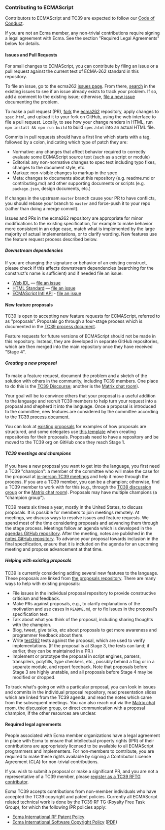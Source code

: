 ### Contributing to ECMAScript

Contributors to ECMAScript and TC39 are expected to follow our [Code of Conduct](https://tc39.es/code-of-conduct/).

If you are not an Ecma member, any non-trivial contributions require signing a legal agreement with Ecma. See the section "Required Legal Agreements" below for details.

#### Issues and Pull Requests

For small changes to ECMAScript, you can contribute by filing an issue or a pull request against the current text of ECMA-262 standard in this repository.

To file an issue, go to the ecma262 [issues page](https://github.com/tc39/ecma262/issues). From there, [search](https://guides.github.com/features/issues/) in the existing issues to see if an issue already exists to track your problem. If so, add a comment to the existing issue; otherwise, [file a new issue](https://help.github.com/articles/creating-an-issue/) documenting the problem.

To make a pull request (PR), [fork](https://help.github.com/articles/fork-a-repo/) the [ecma262](https://github.com/tc39/ecma262) repository, apply changes to `spec.html`, and upload it to your fork on GitHub, using the web interface to file a pull request. Locally, to see how your change renders in HTML, run `npm install && npm run build` to build `spec.html` into an actual HTML file.

Commits in pull requests should have a first line which starts with a tag, followed by a colon, indicating which type of patch they are:
  * Normative: any changes that affect behavior required to correctly evaluate some ECMAScript source text (such as a script or module)
  * Editorial: any non-normative changes to spec text including typo fixes, changes to the document style, etc.
  * Markup: non-visible changes to markup in the spec
  * Meta: changes to documents about this repository (e.g. readme.md or contributing.md) and other supporting documents or scripts (e.g. `package.json`, design documents, etc.)

If changes in the upstream `master` branch cause your PR to have conflicts, you should rebase your branch to `master` and force-push it to your repo (rather than doing a merge commit).

Issues and PRs in the ecma262 repository are appropriate for minor modifications to the existing specification, for example to make behavior more consistent in an edge case, match what is implemented by the large majority of actual implementations, or to clarify wording. New features use the feature request process described below.

##### Downstream dependencies

If you are changing the signature or behavior of an existing construct, please check if this affects downstream dependencies (searching for the construct's name is sufficient) and if needed file an issue:

* [Web IDL](https://heycam.github.io/webidl/) — [file an issue](https://github.com/heycam/webidl/issues/new)
* [HTML Standard](https://html.spec.whatwg.org/) — [file an issue](https://github.com/whatwg/html/issues/new)
* [ECMAScript Intl API](https://tc39.es/ecma402/) - [file an issue](https://github.com/tc39/ecma402/issues/new)

#### New feature proposals

TC39 is open to accepting new feature requests for ECMAScript, referred to as "proposals". Proposals go through a four-stage process which is documented in the [TC39 process document](https://tc39.es/process-document/).

Feature requests for future versions of ECMAScript should not be made in this repository. Instead, they are developed in separate GitHub repositories, which are then merged into the main repository once they have received "Stage 4".

##### Creating a new proposal

To make a feature request, document the problem and a sketch of the solution with others in the community, including TC39 members. One place to do this is the [TC39 Discourse](https://es.discourse.group/); another is the [Matrix chat room][]).

Your goal will be to convince others that your proposal is a useful addition to the language and recruit TC39 members to help turn your request into a proposal and shepherd it into the language. Once a proposal is introduced to the committee, new features are considered by the committee according to the [TC39 process document](https://tc39.es/process-document/).

You can look at [existing proposals](https://github.com/tc39/proposals/) for examples of how proposals are structured, and some delegates use [this template](https://github.com/tc39/template-for-proposals) when creating repositories for their proposals. Proposals need to have a repository and be moved to the TC39 org on GitHub once they reach Stage 1.

##### TC39 meetings and champions

If you have a new proposal you want to get into the language, you first need a TC39 "champion": a member of the committee who will make the case for the proposal at [in-person TC39 meetings](https://github.com/tc39/agendas#agendas) and help it move through the process. If you are a TC39 member, you can be a champion; otherwise, find a TC39 member to work with for this (e.g., through the [TC39 discussion group](https://es.discourse.group/) or the [Matrix chat room][]). Proposals may have multiple champions (a "champion group").

TC39 meets six times a year, mostly in the United States, to discuss proposals. It is possible for members to join meetings remotely. At meetings, we discuss ways to resolve issues and feature requests. We spend most of the time considering proposals and advancing them through the stage process. Meetings follow an agenda which is developed in the [agendas GitHub repository](https://github.com/tc39/agendas/). After the meeting, notes are published in the [notes GitHub repository](https://github.com/tc39/tc39-notes/). To advance your proposal towards inclusion in the final specification, ensure that it is included on the agenda for an upcoming meeting and propose advancement at that time.

##### Helping with existing proposals

TC39 is currently considering adding several new features to the language. These proposals are linked from [the proposals repository](https://github.com/tc39/proposals). There are many ways to help with existing proposals:
  * File issues in the individual proposal repository to provide constructive criticism and feedback.
  * Make PRs against proposals, e.g., to clarify explanations of the motivation and use cases in `README.md`, or to fix issues in the proposal's specification text.
  * Talk about what you think of the proposal, including sharing thoughts with the champion.
  * Blog, tweet, give talks, etc about proposals to get more awareness and programmer feedback about them.
  * Write [test262](https://github.com/tc39/test262) tests against the proposal, which are used to verify implementations. (If the proposal is at Stage 3, the tests can land; if earlier, they can be maintained in a PR.)
  * Implement or prototype the proposal in script engines, parsers, transpilers, polyfills, type checkers, etc., possibly behind a flag or in a separate module, and report feedback. Note that proposals before Stage 3 are highly unstable, and all proposals before Stage 4 may be modified or dropped.

To track what's going on with a particular proposal, you can look in issues and commits in the individual proposal repository, read presentation slides which are linked from the TC39 agenda, and read the notes which came from the subsequent meetings. You can also reach out via the [Matrix chat room][], the [discussion group](https://es.discourse.group/), or direct communication with a proposal champion, if the other resources are unclear.

#### Required legal agreements

People associated with Ecma member organizations have a legal agreement in place with Ecma to ensure that intellectual property rights (IPR) of their contributions are appropriately licensed to be available to all ECMAScript programmers and implementers. For non-members to contribute, you are required to make these rights available by signing a Contributor License Agreement (CLA) for non-trivial contributions.

If you wish to submit a proposal or make a significant PR, and you are not a representative of a TC39 member, please [register as a TC39 RFTG contributor](https://tc39.es/agreements/contributor/).

Ecma TC39 accepts contributions from non-member individuals who have accepted the TC39 copyright and patent policies. Currently all ECMAScript related technical work is done by the TC39 RF TG (Royalty Free Task Group), for which the following IPR policies apply:

  * [Ecma International RF Patent Policy](https://ecma-international.org/memento/Policies/Ecma_Royalty-Free_Patent_Policy_Extension_Option.htm)
  * [Ecma International Software Copyright Policy](https://ecma-international.org/memento/Policies/Ecma_Policy_on_Submission_Inclusion_and_Licensing_of_Software.htm) ([PDF](https://ecma-international.org/memento/Policies/Ecma_Policy_on_Submission_Inclusion_and_Licensing_of_Software.pdf))

[Matrix chat room]: https://github.com/tc39/how-we-work/blob/HEAD/matrix-guide.md
